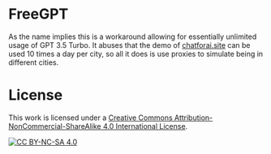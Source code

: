 # FreeGPT
As the name implies this is a workaround allowing for essentially unlimited usage of GPT 3.5 Turbo.
It abuses that the demo of [chatforai.site](https://chatforai.site) can be used 10 times a day per city, so all it does is use proxies to simulate being in different cities.

# License
This work is licensed under a
[Creative Commons Attribution-NonCommercial-ShareAlike 4.0 International License][cc-by-nc-sa].

[![CC BY-NC-SA 4.0][cc-by-nc-sa-image]][cc-by-nc-sa]

[cc-by-nc-sa]: http://creativecommons.org/licenses/by-nc-sa/4.0/
[cc-by-nc-sa-image]: https://licensebuttons.net/l/by-nc-sa/4.0/88x31.png
[cc-by-nc-sa-shield]: https://img.shields.io/badge/License-CC%20BY--NC--SA%204.0-lightgrey.svg
